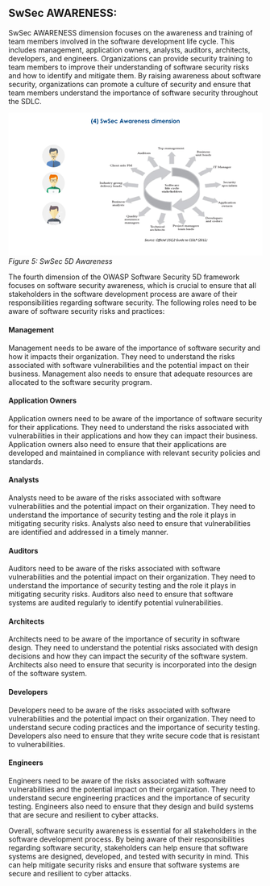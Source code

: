 ## SwSec AWARENESS:
SwSec AWARENESS dimension focuses on the awareness and training of team members involved in the software development life cycle. This includes management, application owners, analysts, auditors, architects, developers, and engineers. Organizations can provide security training to team members to improve their understanding of software security risks and how to identify and mitigate them. By raising awareness about software security, organizations can promote a culture of security and ensure that team members understand the importance of software security throughout the SDLC.

![SwSec 5D Awareness](https://github.com/OWASP/www-project-software-security-5d-framework/blob/master/assets/images/SwSec5DAwareness.png)\
 *Figure 5: SwSec 5D Awareness*

The fourth dimension of the OWASP Software Security 5D framework focuses on software security awareness, which is crucial to ensure that all stakeholders in the software development process are aware of their responsibilities regarding software security. The following roles need to be aware of software security risks and practices:

#### Management
Management needs to be aware of the importance of software security and how it impacts their organization. They need to understand the risks associated with software vulnerabilities and the potential impact on their business. Management also needs to ensure that adequate resources are allocated to the software security program.

#### Application Owners
Application owners need to be aware of the importance of software security for their applications. They need to understand the risks associated with vulnerabilities in their applications and how they can impact their business. Application owners also need to ensure that their applications are developed and maintained in compliance with relevant security policies and standards.

#### Analysts
Analysts need to be aware of the risks associated with software vulnerabilities and the potential impact on their organization. They need to understand the importance of security testing and the role it plays in mitigating security risks. Analysts also need to ensure that vulnerabilities are identified and addressed in a timely manner.

#### Auditors
Auditors need to be aware of the risks associated with software vulnerabilities and the potential impact on their organization. They need to understand the importance of security testing and the role it plays in mitigating security risks. Auditors also need to ensure that software systems are audited regularly to identify potential vulnerabilities.

#### Architects
Architects need to be aware of the importance of security in software design. They need to understand the potential risks associated with design decisions and how they can impact the security of the software system. Architects also need to ensure that security is incorporated into the design of the software system.

#### Developers
Developers need to be aware of the risks associated with software vulnerabilities and the potential impact on their organization. They need to understand secure coding practices and the importance of security testing. Developers also need to ensure that they write secure code that is resistant to vulnerabilities.

#### Engineers
Engineers need to be aware of the risks associated with software vulnerabilities and the potential impact on their organization. They need to understand secure engineering practices and the importance of security testing. Engineers also need to ensure that they design and build systems that are secure and resilient to cyber attacks.

Overall, software security awareness is essential for all stakeholders in the software development process. By being aware of their responsibilities regarding software security, stakeholders can help ensure that software systems are designed, developed, and tested with security in mind. This can help mitigate security risks and ensure that software systems are secure and resilient to cyber attacks.
